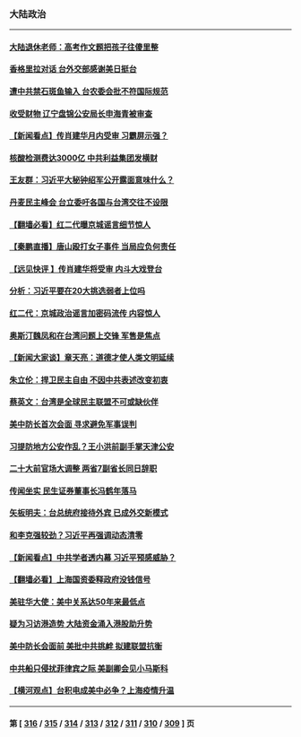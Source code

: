 ### 大陆政治
---
#### [大陆退休老师：高考作文题把孩子往傻里整](../../pages/ncid277/n13757103.md) 
#### [香格里拉对话 台外交部感谢美日挺台](../../pages/ncid277/n13757094.md) 
#### [遭中共禁石斑鱼输入 台农委会批不符国际规范](../../pages/ncid277/n13757003.md) 
#### [收受财物 辽宁盘锦公安局长申海青被审查](../../pages/ncid277/n13757068.md) 
#### [【新闻看点】传肖建华月内受审 习霸屏示强？](../../pages/ncid277/n13756863.md) 
#### [核酸检测费达3000亿 中共利益集团发横财](../../pages/ncid277/n13757046.md) 
#### [王友群：习近平大秘钟绍军公开露面意味什么？](../../pages/ncid277/n13756934.md) 
#### [丹麦民主峰会 台立委吁各国与台湾交往不设限](../../pages/ncid277/n13756929.md) 
#### [【翻墙必看】红二代曝京城谣言细节惊人](../../pages/ncid277/n13756922.md) 
#### [【秦鹏直播】唐山殴打女子事件 当局应负何责任](../../pages/ncid277/n13756831.md) 
#### [【远见快评 】传肖建华将受审 内斗大戏登台](../../pages/ncid277/n13756829.md) 
#### [分析：习近平要在20大挑选弱者上位吗](../../pages/ncid277/n13756800.md) 
#### [红二代：京城政治谣言加密码流传 内容惊人](../../pages/ncid277/n13756750.md) 
#### [奥斯汀魏凤和在台湾问题上交锋 军售是焦点](../../pages/ncid277/n13756729.md) 
#### [【新闻大家谈】章天亮：道德才使人类文明延续](../../pages/ncid277/n13756684.md) 
#### [朱立伦：捍卫民主自由 不因中共表述改变初衷](../../pages/ncid277/n13756564.md) 
#### [蔡英文：台湾是全球民主联盟不可或缺伙伴](../../pages/ncid277/n13756712.md) 
#### [美中防长首次会面 寻求避免军事误判](../../pages/ncid277/n13756558.md) 
#### [习提防地方公安作乱？王小洪前副手掌天津公安](../../pages/ncid277/n13756607.md) 
#### [二十大前官场大调整 两省7副省长同日辞职](../../pages/ncid277/n13756604.md) 
#### [传闻坐实 民生证券董事长冯鹤年落马](../../pages/ncid277/n13756425.md) 
#### [矢板明夫：台总统府接待外宾 已成外交新模式](../../pages/ncid277/n13756264.md) 
#### [和李克强较劲？习近平再强调动态清零](../../pages/ncid277/n13756346.md) 
#### [【新闻看点】中共学者透内幕 习近平预感威胁？](../../pages/ncid277/n13755958.md) 
#### [【翻墙必看】上海国资委释政府没钱信号](../../pages/ncid277/n13756240.md) 
#### [美驻华大使：美中关系达50年来最低点](../../pages/ncid277/n13756184.md) 
#### [疑为习访港造势 大陆资金涌入港股助升势](../../pages/ncid277/n13756127.md) 
#### [美中防长会面前 美批中共挑衅 拟建联盟抗衡](../../pages/ncid277/n13755925.md) 
#### [中共船只侵扰菲律宾之际 美副卿会见小马斯科](../../pages/ncid277/n13755986.md) 
#### [【横河观点】台积电成美中必争？上海疫情升温](../../pages/ncid277/n13756147.md) 

---
#### 第 [ [316](./316.md) / [315](./315.md) / [314](./314.md) / [313](./313.md) / [312](./312.md) / [311](./311.md) / [310](./310.md) / [309](./309.md) ] 页
